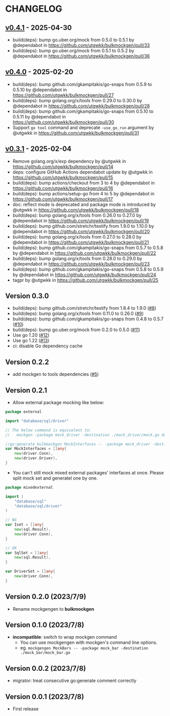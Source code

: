 # CHANGELOG

## [v0.4.1](https://github.com/utgwkk/bulkmockgen/compare/v0.4.0...v0.4.1) - 2025-04-30
- build(deps): bump go.uber.org/mock from 0.5.0 to 0.5.1 by @dependabot in https://github.com/utgwkk/bulkmockgen/pull/33
- build(deps): bump go.uber.org/mock from 0.5.1 to 0.5.2 by @dependabot in https://github.com/utgwkk/bulkmockgen/pull/36

## [v0.4.0](https://github.com/utgwkk/bulkmockgen/compare/v0.3.1...v0.4.0) - 2025-02-20
- build(deps): bump github.com/gkampitakis/go-snaps from 0.5.9 to 0.5.10 by @dependabot in https://github.com/utgwkk/bulkmockgen/pull/27
- build(deps): bump golang.org/x/tools from 0.29.0 to 0.30.0 by @dependabot in https://github.com/utgwkk/bulkmockgen/pull/28
- build(deps): bump github.com/gkampitakis/go-snaps from 0.5.10 to 0.5.11 by @dependabot in https://github.com/utgwkk/bulkmockgen/pull/30
- Support `go tool` command and deprecate `-use_go_run` argument by @utgwkk in https://github.com/utgwkk/bulkmockgen/pull/31

## [v0.3.1](https://github.com/utgwkk/bulkmockgen/compare/v0.3.0...v0.3.1) - 2025-02-04
- Remove golang.org/x/exp dependency by @utgwkk in https://github.com/utgwkk/bulkmockgen/pull/14
- deps: configure GitHub Actions dependabot update by @utgwkk in https://github.com/utgwkk/bulkmockgen/pull/15
- build(deps): bump actions/checkout from 3 to 4 by @dependabot in https://github.com/utgwkk/bulkmockgen/pull/16
- build(deps): bump actions/setup-go from 4 to 5 by @dependabot in https://github.com/utgwkk/bulkmockgen/pull/17
- doc: reflect mode is deprecated and package mode is introduced by @utgwkk in https://github.com/utgwkk/bulkmockgen/pull/18
- build(deps): bump golang.org/x/tools from 0.26.0 to 0.27.0 by @dependabot in https://github.com/utgwkk/bulkmockgen/pull/19
- build(deps): bump github.com/stretchr/testify from 1.9.0 to 1.10.0 by @dependabot in https://github.com/utgwkk/bulkmockgen/pull/20
- build(deps): bump golang.org/x/tools from 0.27.0 to 0.28.0 by @dependabot in https://github.com/utgwkk/bulkmockgen/pull/21
- build(deps): bump github.com/gkampitakis/go-snaps from 0.5.7 to 0.5.8 by @dependabot in https://github.com/utgwkk/bulkmockgen/pull/22
- build(deps): bump golang.org/x/tools from 0.28.0 to 0.29.0 by @dependabot in https://github.com/utgwkk/bulkmockgen/pull/23
- build(deps): bump github.com/gkampitakis/go-snaps from 0.5.8 to 0.5.9 by @dependabot in https://github.com/utgwkk/bulkmockgen/pull/24
- tagpr by @utgwkk in https://github.com/utgwkk/bulkmockgen/pull/25

## Version 0.3.0

- build(deps): bump github.com/stretchr/testify from 1.8.4 to 1.9.0 ([#8](https://github.com/utgwkk/bulkmockgen/pull/8))
- build(deps): bump golang.org/x/tools from 0.11.0 to 0.26.0 ([#9](https://github.com/utgwkk/bulkmockgen/pull/9))
- build(deps): bump github.com/gkampitakis/go-snaps from 0.4.8 to 0.5.7 ([#10](https://github.com/utgwkk/bulkmockgen/pull/10))
- build(deps): bump go.uber.org/mock from 0.2.0 to 0.5.0 ([#11](https://github.com/utgwkk/bulkmockgen/pull/11))
- Use go 1.20 ([#12](https://github.com/utgwkk/bulkmockgen/pull/12))
- Use go 1.22 ([#13](https://github.com/utgwkk/bulkmockgen/pull/13))
- ci: disable Go dependency cache

## Version 0.2.2

- add mockgen to tools dependencies ([#5](https://github.com/utgwkk/bulkmockgen/pull/5))

## Version 0.2.1

- Allow external package mocking like below:

```go
package external

import "database/sql/driver"

// The below command is equivalent to:
//   mockgen -package mock_driver -destination ./mock_driver/mock.go database/sql/driver Conn,Driver

//go:generate bulkmockgen MockInterfaces -- -package mock_driver -destination ./mock_driver/mock.go
var MockInterfaces = []any{
	new(driver.Conn),
	new(driver.Driver),
}
```

- You can't still mock mixed external packages' interfaces at once. Please split mock set and generatel one by one.

```go
package mixedexternal

import (
	"database/sql"
	"database/sql/driver"
)

// NG
var Iset = []any{
	new(sql.Result),
	new(driver.Conn),
}

// OK
var SqlSet = []any{
	new(sql.Result),
}

var DriverSet = []any{
	new(driver.Conn),
}

```

## Version 0.2.0 (2023/7/9)

- Rename mockgengen to **bulkmockgen**

## Version 0.1.0 (2023/7/8)

- **incompatible**: switch to wrap mockgen command
  - You can use mockgengen with mockgen's command line options.
  - eg. `mockgengen MockBars -- -package mock_bar -destination ./mock_bar/mock_bar.go`

## Version 0.0.2 (2023/7/8)

- migrator: treat consecutive go:generate comment correctly

## Version 0.0.1 (2023/7/8)

- First release
